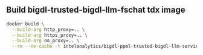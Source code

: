 ## Build bigdl-trusted-bigdl-llm-fschat tdx image
```bash
docker build \
  --build-arg http_proxy=.. \
  --build-arg https_proxy=.. \
  --build-arg no_proxy=.. \
  --rm --no-cache -t intelanalytics/bigdl-ppml-trusted-bigdl-llm-serving-tdx:2.4.0-SNAPSHOT .
```
